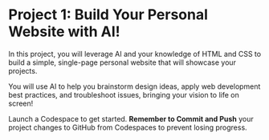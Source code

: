 # Project 1: Build Your Personal Website with AI!
In this project, you will leverage AI and your knowledge of HTML and CSS to build a simple, single-page personal website that will showcase your projects.

You will use AI to help you brainstorm design ideas, apply web development best practices, and troubleshoot issues, bringing your vision to life on screen! 

Launch a Codespace to get started. **Remember to Commit and Push** your project changes to GitHub from Codespaces to prevent losing progress.
